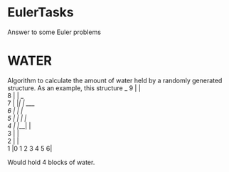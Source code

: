 # EulerTasks
Answer to some Euler problems

# WATER
Algorithm to calculate the amount of water held by a randomly generated structure. As an example, this structure
    _
 9 | |        
 8 | |  _   
 7 | |_| |    ___  
 6      |   |   |  
 5 |     |   |   |  
 4 |     |___|   |  
 3 |             |  
 2 |             |  
 1 |0 1 2 3 4 5 6|  
 
 Would hold 4 blocks of water.
